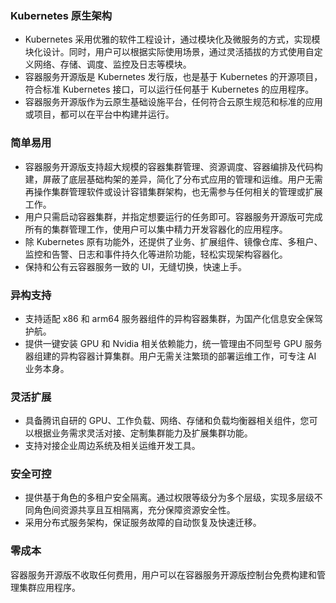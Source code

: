 
### Kubernetes 原生架构

- Kubernetes 采用优雅的软件工程设计，通过模块化及微服务的方式，实现模块化设计。同时，用户可以根据实际使用场景，通过灵活插拔的方式使用自定义网络、存储、调度、监控及日志等模块。
- 容器服务开源版是 Kubernetes 发行版，也是基于 Kubernetes 的开源项目，符合标准 Kubernetes 接口，可以运行任何基于 Kubernetes 的应用程序。
- 容器服务开源版作为云原生基础设施平台，任何符合云原生规范和标准的应用或项目，都可以在平台中构建并运行。



### 简单易用

- 容器服务开源版支持超大规模的容器集群管理、资源调度、容器编排及代码构建，屏蔽了底层基础构架的差异，简化了分布式应用的管理和运维。用户无需再操作集群管理软件或设计容错集群架构，也无需参与任何相关的管理或扩展工作。
- 用户只需启动容器集群，并指定想要运行的任务即可。容器服务开源版可完成所有的集群管理工作，使用户可以集中精力开发容器化的应用程序。
- 除 Kubernetes 原有功能外，还提供了业务、扩展组件、镜像仓库、多租户、监控和告警、日志和事件持久化等进阶功能，轻松实现架构容器化。
- 保持和公有云容器服务一致的 UI，无缝切换，快速上手。


### 异构支持

- 支持适配 x86 和 arm64 服务器组件的异构容器集群，为国产化信息安全保驾护航。
- 提供一键安装 GPU 和 Nvidia 相关依赖能力，统一管理由不同型号 GPU 服务器组建的异构容器计算集群。用户无需关注繁琐的部署运维工作，可专注 AI 业务本身。


### 灵活扩展
- 具备腾讯自研的 GPU、工作负载、网络、存储和负载均衡器相关组件，您可以根据业务需求灵活对接、定制集群能力及扩展集群功能。
- 支持对接企业周边系统及相关运维开发工具。


### 安全可控
- 提供基于角色的多租户安全隔离。通过权限等级分为多个层级，实现多层级不同角色间资源共享且互相隔离，充分保障资源安全性。
- 采用分布式服务架构，保证服务故障的自动恢复及快速迁移。


### 零成本
容器服务开源版不收取任何费用，用户可以在容器服务开源版控制台免费构建和管理集群应用程序。

  
